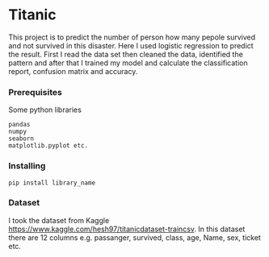# Titanic
This project is to predict the number of person how many pepole survived and not survived in this disaster. Here I used logistic regression to predict the result. First I read the data set then cleaned the data, identified the pattern and after that I trained my model and calculate the classification report, confusion matrix and accuracy.

### Prerequisites
Some python libraries
```
pandas 
numpy
seaborn
matplotlib.pyplot etc.
```
### Installing
```
pip install library_name
```
### Dataset
I took the dataset from Kaggle https://www.kaggle.com/hesh97/titanicdataset-traincsv. In this dataset there are 12 columns e.g. passanger, survived, class, age, Name, sex, ticket etc.
